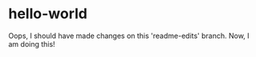 # hello-world


Oops, I should have made changes on this 'readme-edits' branch. 
Now, I am doing this!
